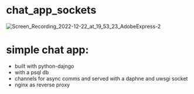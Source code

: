 # chat_app_sockets


![Screen_Recording_2022-12-22_at_19_53_23_AdobeExpress-2](https://user-images.githubusercontent.com/95537935/209198921-5b2c9eea-bc72-483a-ad61-55e12ab4e3c1.gif)



# simple chat app:

- built with python-dajngo
- with a psql db
- channels for async comms and served with a daphne and uwsgi socket
- nginx as reverse proxy
